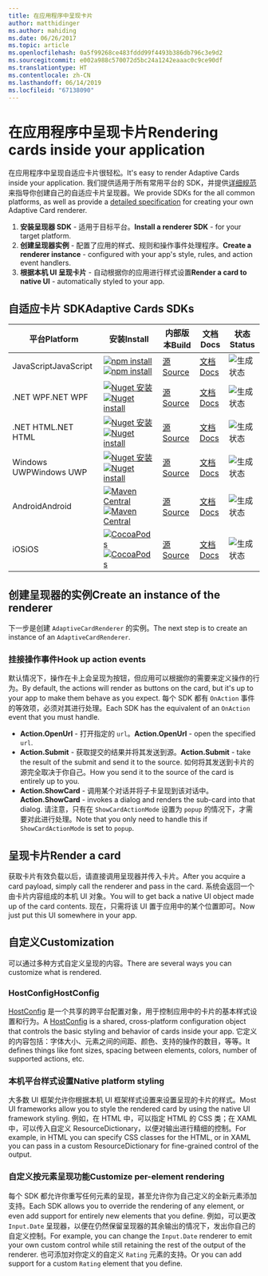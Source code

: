 ```yaml
---
title: 在应用程序中呈现卡片
author: matthidinger
ms.author: mahiding
ms.date: 06/26/2017
ms.topic: article
ms.openlocfilehash: 0a5f99268ce483fddd99f4493b386db796c3e9d2
ms.sourcegitcommit: e002a988c570072d5bc24a1242eaaac0c9ce90df
ms.translationtype: HT
ms.contentlocale: zh-CN
ms.lasthandoff: 06/14/2019
ms.locfileid: "67138090"
---
```

# <a name="rendering-cards-inside-your-application"></a><span data-ttu-id="33f47-102">在应用程序中呈现卡片</span><span class="sxs-lookup"><span data-stu-id="33f47-102">Rendering cards inside your application</span></span>

<span data-ttu-id="33f47-103">在应用程序中呈现自适应卡片很轻松。</span><span class="sxs-lookup"><span data-stu-id="33f47-103">It's easy to render Adaptive Cards inside your application.</span></span> <span data-ttu-id="33f47-104">我们提供适用于所有常用平台的 SDK，并提供[详细规范](implement-a-renderer.md)来指导你创建自己的自适应卡片呈现器。</span><span class="sxs-lookup"><span data-stu-id="33f47-104">We provide SDKs for the all common platforms, as well as provide a [detailed specification](implement-a-renderer.md) for creating your own Adaptive Card renderer.</span></span>

1. <span data-ttu-id="33f47-105">**安装呈现器 SDK** - 适用于目标平台。</span><span class="sxs-lookup"><span data-stu-id="33f47-105">**Install a renderer SDK** - for your target platform.</span></span>
2. <span data-ttu-id="33f47-106">**创建呈现器实例** - 配置了应用的样式、规则和操作事件处理程序。</span><span class="sxs-lookup"><span data-stu-id="33f47-106">**Create a renderer instance** - configured with your app's style, rules, and action event handlers.</span></span>
3. <span data-ttu-id="33f47-107">**根据本机 UI 呈现卡片** - 自动根据你的应用进行样式设置</span><span class="sxs-lookup"><span data-stu-id="33f47-107">**Render a card to native UI** - automatically styled to your app.</span></span>

## <a name="adaptive-cards-sdks"></a><span data-ttu-id="33f47-108">自适应卡片 SDK</span><span class="sxs-lookup"><span data-stu-id="33f47-108">Adaptive Cards SDKs</span></span>

|<span data-ttu-id="33f47-109">平台</span><span class="sxs-lookup"><span data-stu-id="33f47-109">Platform</span></span>|<span data-ttu-id="33f47-110">安装</span><span class="sxs-lookup"><span data-stu-id="33f47-110">Install</span></span>|<span data-ttu-id="33f47-111">内部版本</span><span class="sxs-lookup"><span data-stu-id="33f47-111">Build</span></span>|<span data-ttu-id="33f47-112">文档</span><span class="sxs-lookup"><span data-stu-id="33f47-112">Docs</span></span>|<span data-ttu-id="33f47-113">状态</span><span class="sxs-lookup"><span data-stu-id="33f47-113">Status</span></span>|
|---|---|---|---|---|
| <span data-ttu-id="33f47-114">JavaScript</span><span class="sxs-lookup"><span data-stu-id="33f47-114">JavaScript</span></span> | <span data-ttu-id="33f47-115">[![npm install](https://img.shields.io/npm/v/adaptivecards.svg)](https://www.npmjs.com/package/adaptivecards)</span><span class="sxs-lookup"><span data-stu-id="33f47-115">[![npm install](https://img.shields.io/npm/v/adaptivecards.svg)](https://www.npmjs.com/package/adaptivecards)</span></span> | [<span data-ttu-id="33f47-116">源</span><span class="sxs-lookup"><span data-stu-id="33f47-116">Source</span></span>](https://github.com/Microsoft/AdaptiveCards/tree/master/source/nodejs)| [<span data-ttu-id="33f47-117">文档</span><span class="sxs-lookup"><span data-stu-id="33f47-117">Docs</span></span>](../sdk/rendering-cards/javascript/getting-started.md) | ![生成状态](https://img.shields.io/vso/build/Microsoft/56cf629e-8f3a-4412-acbc-bf69366c552c/20564.svg) |
| <span data-ttu-id="33f47-119">.NET WPF</span><span class="sxs-lookup"><span data-stu-id="33f47-119">.NET WPF</span></span> | <span data-ttu-id="33f47-120">[![Nuget 安装](https://img.shields.io/nuget/vpre/AdaptiveCards.Rendering.Wpf.svg)](https://www.nuget.org/packages/AdaptiveCards.Rendering.Wpf)</span><span class="sxs-lookup"><span data-stu-id="33f47-120">[![Nuget install](https://img.shields.io/nuget/vpre/AdaptiveCards.Rendering.Wpf.svg)](https://www.nuget.org/packages/AdaptiveCards.Rendering.Wpf)</span></span> | [<span data-ttu-id="33f47-121">源</span><span class="sxs-lookup"><span data-stu-id="33f47-121">Source</span></span>](https://github.com/Microsoft/AdaptiveCards/tree/master/source/dotnet)| [<span data-ttu-id="33f47-122">文档</span><span class="sxs-lookup"><span data-stu-id="33f47-122">Docs</span></span>](../sdk/rendering-cards/net-wpf/getting-started.md) | ![生成状态](https://img.shields.io/vso/build/Microsoft/56cf629e-8f3a-4412-acbc-bf69366c552c/20596.svg) |
| <span data-ttu-id="33f47-124">.NET HTML</span><span class="sxs-lookup"><span data-stu-id="33f47-124">.NET HTML</span></span> | <span data-ttu-id="33f47-125">[![Nuget 安装](https://img.shields.io/nuget/vpre/AdaptiveCards.Rendering.Html.svg)](https://www.nuget.org/packages/AdaptiveCards.Rendering.Html)</span><span class="sxs-lookup"><span data-stu-id="33f47-125">[![Nuget install](https://img.shields.io/nuget/vpre/AdaptiveCards.Rendering.Html.svg)](https://www.nuget.org/packages/AdaptiveCards.Rendering.Html)</span></span> | [<span data-ttu-id="33f47-126">源</span><span class="sxs-lookup"><span data-stu-id="33f47-126">Source</span></span>](https://github.com/Microsoft/AdaptiveCards/tree/master/source/dotnet) | [<span data-ttu-id="33f47-127">文档</span><span class="sxs-lookup"><span data-stu-id="33f47-127">Docs</span></span>](../sdk/rendering-cards/net-html/getting-started.md) | ![生成状态](https://img.shields.io/vso/build/Microsoft/56cf629e-8f3a-4412-acbc-bf69366c552c/20596.svg) |
| <span data-ttu-id="33f47-129">Windows UWP</span><span class="sxs-lookup"><span data-stu-id="33f47-129">Windows UWP</span></span> | <span data-ttu-id="33f47-130">[![Nuget 安装](https://img.shields.io/nuget/vpre/AdaptiveCards.Rendering.Uwp.svg)](https://www.nuget.org/packages/AdaptiveCards.Rendering.Uwp)</span><span class="sxs-lookup"><span data-stu-id="33f47-130">[![Nuget install](https://img.shields.io/nuget/vpre/AdaptiveCards.Rendering.Uwp.svg)](https://www.nuget.org/packages/AdaptiveCards.Rendering.Uwp)</span></span> | [<span data-ttu-id="33f47-131">源</span><span class="sxs-lookup"><span data-stu-id="33f47-131">Source</span></span>](https://github.com/Microsoft/AdaptiveCards/tree/master/source/uwp) | [<span data-ttu-id="33f47-132">文档</span><span class="sxs-lookup"><span data-stu-id="33f47-132">Docs</span></span>](../sdk/rendering-cards/uwp/getting-started.md) | ![生成状态](https://img.shields.io/vso/build/Microsoft/56cf629e-8f3a-4412-acbc-bf69366c552c/20583.svg) |
| <span data-ttu-id="33f47-134">Android</span><span class="sxs-lookup"><span data-stu-id="33f47-134">Android</span></span> | <span data-ttu-id="33f47-135">[![Maven Central](https://img.shields.io/maven-central/v/io.adaptivecards/adaptivecards-android.svg)](https://search.maven.org/#search%7Cga%7C1%7Ca%3A%22adaptivecards-android%22)</span><span class="sxs-lookup"><span data-stu-id="33f47-135">[![Maven Central](https://img.shields.io/maven-central/v/io.adaptivecards/adaptivecards-android.svg)](https://search.maven.org/#search%7Cga%7C1%7Ca%3A%22adaptivecards-android%22)</span></span> | [<span data-ttu-id="33f47-136">源</span><span class="sxs-lookup"><span data-stu-id="33f47-136">Source</span></span>](https://github.com/Microsoft/AdaptiveCards/tree/master/source/android) | [<span data-ttu-id="33f47-137">文档</span><span class="sxs-lookup"><span data-stu-id="33f47-137">Docs</span></span>](../sdk/rendering-cards/android/getting-started.md) | ![生成状态](https://img.shields.io/vso/build/Microsoft/8d47e068-03c8-4cdc-aa9b-fc6929290322/17651.svg)
| <span data-ttu-id="33f47-139">iOS</span><span class="sxs-lookup"><span data-stu-id="33f47-139">iOS</span></span> | <span data-ttu-id="33f47-140">[![CocoaPods](https://img.shields.io/cocoapods/v/AdaptiveCards.svg)](https://cocoapods.org/pods/AdaptiveCards)</span><span class="sxs-lookup"><span data-stu-id="33f47-140">[![CocoaPods](https://img.shields.io/cocoapods/v/AdaptiveCards.svg)](https://cocoapods.org/pods/AdaptiveCards)</span></span> | [<span data-ttu-id="33f47-141">源</span><span class="sxs-lookup"><span data-stu-id="33f47-141">Source</span></span>](https://github.com/Microsoft/AdaptiveCards/tree/master/source/ios) | [<span data-ttu-id="33f47-142">文档</span><span class="sxs-lookup"><span data-stu-id="33f47-142">Docs</span></span>](../sdk/rendering-cards/ios/getting-started.md) |  ![生成状态](https://img.shields.io/vso/build/Microsoft/8d47e068-03c8-4cdc-aa9b-fc6929290322/16990.svg) |

## <a name="create-an-instance-of-the-renderer"></a><span data-ttu-id="33f47-144">创建呈现器的实例</span><span class="sxs-lookup"><span data-stu-id="33f47-144">Create an instance of the renderer</span></span>

<span data-ttu-id="33f47-145">下一步是创建 `AdaptiveCardRenderer` 的实例。</span><span class="sxs-lookup"><span data-stu-id="33f47-145">The next step is to create an instance of an `AdaptiveCardRenderer`.</span></span> 

### <a name="hook-up-action-events"></a><span data-ttu-id="33f47-146">挂接操作事件</span><span class="sxs-lookup"><span data-stu-id="33f47-146">Hook up action events</span></span>

<span data-ttu-id="33f47-147">默认情况下，操作在卡上会呈现为按钮，但应用可以根据你的需要来定义操作的行为。</span><span class="sxs-lookup"><span data-stu-id="33f47-147">By default, the actions will render as buttons on the card, but it's up to your app to make them behave as you expect.</span></span> <span data-ttu-id="33f47-148">每个 SDK 都有 `OnAction` 事件的等效项，必须对其进行处理。</span><span class="sxs-lookup"><span data-stu-id="33f47-148">Each SDK has the equivalent of an `OnAction` event that you must handle.</span></span>

* <span data-ttu-id="33f47-149">**Action.OpenUrl** - 打开指定的 `url`。</span><span class="sxs-lookup"><span data-stu-id="33f47-149">**Action.OpenUrl** - open the specified `url`.</span></span>  
* <span data-ttu-id="33f47-150">**Action.Submit** - 获取提交的结果并将其发送到源。</span><span class="sxs-lookup"><span data-stu-id="33f47-150">**Action.Submit** - take the result of the submit and send it to the source.</span></span> <span data-ttu-id="33f47-151">如何将其发送到卡片的源完全取决于你自己。</span><span class="sxs-lookup"><span data-stu-id="33f47-151">How you send it to the source of the card is entirely up to you.</span></span>
* <span data-ttu-id="33f47-152">**Action.ShowCard** - 调用某个对话并将子卡呈现到该对话中。</span><span class="sxs-lookup"><span data-stu-id="33f47-152">**Action.ShowCard** - invokes a dialog and renders the sub-card into that dialog.</span></span> <span data-ttu-id="33f47-153">请注意，只有在 `ShowCardActionMode` 设置为 `popup` 的情况下，才需要对此进行处理。</span><span class="sxs-lookup"><span data-stu-id="33f47-153">Note that you only need to handle this if `ShowCardActionMode` is set to `popup`.</span></span>

## <a name="render-a-card"></a><span data-ttu-id="33f47-154">呈现卡片</span><span class="sxs-lookup"><span data-stu-id="33f47-154">Render a card</span></span>

<span data-ttu-id="33f47-155">获取卡片有效负载以后，请直接调用呈现器并传入卡片。</span><span class="sxs-lookup"><span data-stu-id="33f47-155">After you acquire a card payload, simply call the renderer and pass in the card.</span></span> <span data-ttu-id="33f47-156">系统会返回一个由卡片内容组成的本机 UI 对象。</span><span class="sxs-lookup"><span data-stu-id="33f47-156">You will to get back a native UI object made up of the card contents.</span></span> <span data-ttu-id="33f47-157">现在，只需将该 UI 置于应用中的某个位置即可。</span><span class="sxs-lookup"><span data-stu-id="33f47-157">Now just put this UI somewhere in your app.</span></span>

## <a name="customization"></a><span data-ttu-id="33f47-158">自定义</span><span class="sxs-lookup"><span data-stu-id="33f47-158">Customization</span></span>

<span data-ttu-id="33f47-159">可以通过多种方式自定义呈现的内容。</span><span class="sxs-lookup"><span data-stu-id="33f47-159">There are several ways you can customize what is rendered.</span></span> 

### <a name="hostconfig"></a><span data-ttu-id="33f47-160">HostConfig</span><span class="sxs-lookup"><span data-stu-id="33f47-160">HostConfig</span></span>

<span data-ttu-id="33f47-161">[HostConfig](host-config.md) 是一个共享的跨平台配置对象，用于控制应用中的卡片的基本样式设置和行为。</span><span class="sxs-lookup"><span data-stu-id="33f47-161">A [HostConfig](host-config.md) is a shared, cross-platform configuration object that controls the basic styling and behavior of cards inside your app.</span></span> <span data-ttu-id="33f47-162">它定义的内容包括：字体大小、元素之间的间距、颜色、支持的操作的数目，等等。</span><span class="sxs-lookup"><span data-stu-id="33f47-162">It defines things like font sizes, spacing between elements, colors, number of supported actions, etc.</span></span> 

### <a name="native-platform-styling"></a><span data-ttu-id="33f47-163">本机平台样式设置</span><span class="sxs-lookup"><span data-stu-id="33f47-163">Native platform styling</span></span>

<span data-ttu-id="33f47-164">大多数 UI 框架允许你根据本机 UI 框架样式设置来设置呈现的卡片的样式。</span><span class="sxs-lookup"><span data-stu-id="33f47-164">Most UI frameworks allow you to style the rendered card by using the native UI framework styling.</span></span> <span data-ttu-id="33f47-165">例如，在 HTML 中，可以指定 HTML 的 CSS 类；在 XAML 中，可以传入自定义 ResourceDictionary，以便对输出进行精细的控制。</span><span class="sxs-lookup"><span data-stu-id="33f47-165">For example, in HTML you can specify CSS classes for the HTML, or in XAML you can pass in a custom ResourceDictionary for fine-grained control of the output.</span></span>

### <a name="customize-per-element-rendering"></a><span data-ttu-id="33f47-166">自定义按元素呈现功能</span><span class="sxs-lookup"><span data-stu-id="33f47-166">Customize per-element rendering</span></span>

<span data-ttu-id="33f47-167">每个 SDK 都允许你重写任何元素的呈现，甚至允许你为自己定义的全新元素添加支持。</span><span class="sxs-lookup"><span data-stu-id="33f47-167">Each SDK allows you to override the rendering of any element, or even add support for entirely new elements that you define.</span></span>  <span data-ttu-id="33f47-168">例如，可以更改 `Input.Date` 呈现器，以便在仍然保留呈现器的其余输出的情况下，发出你自己的自定义控制。</span><span class="sxs-lookup"><span data-stu-id="33f47-168">For example, you can change the `Input.Date` renderer to emit your own custom control while still retaining the rest of the output of the renderer.</span></span> <span data-ttu-id="33f47-169">也可添加对你定义的自定义 `Rating` 元素的支持。</span><span class="sxs-lookup"><span data-stu-id="33f47-169">Or you can add support for a custom `Rating` element that you define.</span></span>




